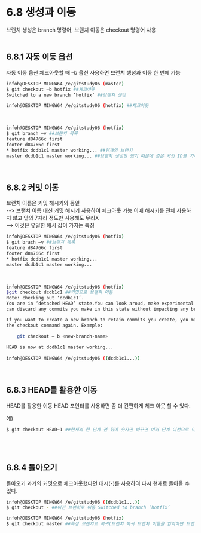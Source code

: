 # 6.8 생성과 이동
브랜치 생성은 branch 명령어, 브랜치 이동은 checkout 명령어 사용 
<br/><br/>

## 6.8.1 자동 이동 옵션
자동 이동 옵션 체크아웃할 때 –b 옵션 사용하면 브랜치 생성과 이동 한 번에 가능 
```bash
infoh@DESKTOP MINGW64 /e/gitstudy06 (master) 
$ git checkout –b hotfix ##체크아웃 
Switched to a new branch ‘hotfix’ ##브랜치 생성 

infoh@DESKTOP MINGW64 /e/gitstudy06 (hotfix) ##체크아웃
```
<br/>

```bash
infoh@DESKTOP MINGW64 /e/gitstudy06 (hotfix) 
$ git branch –v ##브랜치 목록 
feature d84766c first 
footer d84766c first
* hotfix dcdb1c1 master working... ##현재의 브랜치 
master dcdb1c1 master working... ##브랜치 생성만 했기 때문에 같은 커밋 ID를 가리킴 
```
<br/>

## 6.8.2 커밋 이동 
브랜치 이름은 커밋 해시키와 동일   
--> 브랜치 이름 대신 커밋 해시키 사용하여 체크아웃 가능 이때 해시키를 전체 사용하지 않고 앞의 7자리 정도만 사용해도 무리X   
--> 이것은 유일한 해시 값이 가지는 특징 
<br/>

```bash
infoh@DESKTOP MINGW64 /e/gitstudy06 (hotfix) 
$ git brach –v ##브랜치 목록 
feature d84766c first 
footer d84766c first
* hotfix dcdb1c1 master working... 
master dcdb1c1 master working...
```
<br/>

```bash
infoh@DESKTOP MINGW64 /e/gitstudy06 (hotfix) 
$git checkout dcdb1c1 ##커밋으로 브랜치 이동 
Note: checking out ‘dcdb1c1’. 
You are in ‘detached HEAD’ state.You can look aroud, make experimental chages and commit them, and you 
can discard any commits you make in this state without impacting any branches by performing another checkout.

If you want to create a new branch to retain commits you create, you may do so (now or later) by using –b with 
the checkout command again. Example:

    git checkout – b <new-branch-name>
    
HEAD is now at dcdb1c1 master working... 
    
infoh@DESKTOP MINGW64 /e/gitstudy06 ((dcdb1c1...))
```
<br/>


## 6.8.3 HEAD를 활용한 이동
HEAD를 활용한 이동 HEAD 포인터를 사용하면 좀 더 간편하게 체크 아웃 할 수 있다. 

예) 
```bash
$ git checkout HEAD~1 ##현재의 한 단계 전 뒤에 숫자만 바꾸면 여러 단계 이전으로 이동 가능
```
<br/><br/>

## 6.8.4 돌아오기
돌아오기 과거의 커밋으로 체크아웃했다면 대시(-)를 사용하여 다시 현재로 돌아올 수 있다.

```bash
infoh@DESKTOP MINGW64 /e/gitstudy06 ((dcdb1c1...)) 
$ git checkout - ##이전 브랜치로 이동 Switched to branch ‘hotfix’

infoh@DESKTOP MINGW64 /e/gitstudy06 (hotfix)  
$ git checkout master ##특정 브랜치로 복귀(브랜치 복귀 브랜치 이름을 입력하면 브랜치의 마지막 커밋 위치인HEAD 포인터로 복귀)
```
